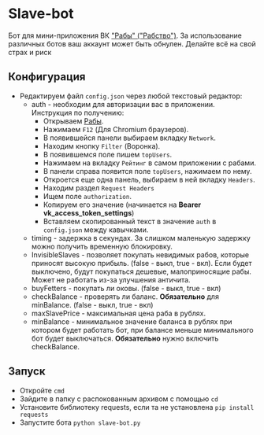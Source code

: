 # Slave-bot

Бот для мини-приложения ВК ["Рабы" ("Рабство")](https://vk.com/app7794757).
За использование различных ботов ваш аккаунт может быть обнулен. Делайте всё на свой страх и риск

## Конфигурация

- Редактируем файл `config.json` через любой текстовый редактор:
  - auth - необходим для авторизации вас в приложении. Инструкция по получению:
    - Открываем [Рабы](https://vk.com/app7794757).
    - Нажимаем `F12` (Для Chromium браузеров).
    - В появившейся панели выбираем вкладку `Network`.
    - Находим кнопку `Filter` (Воронка).
    - В появившемся поле пишем `topUsers`.
    - Нажимаем на вкладку `Рейтинг` в самом приложении с рабами.
    - В панели справа появится поле `topUsers`, нажимаем по нему.
    - Откроется еще одна панель, выбираем в ней вкладку `Headers`.
    - Находим раздел `Request Headers`
    - Ищем поле `authorization`.
    - Копируем его значение (начинается на **Bearer vk_access_token_settings**)
    - Вставляем скопированный текст в значение `auth` в `config.json` между кавычками.
  - timing - задержка в секундах. За слишком маленькую задержку можно получить временную блокировку.
  - InvisibleSlaves - позволяет покупать невидимых рабов, которые приносят высокую прибыль. (false - выкл, true - вкл). Если будет выключено, будут покупаться дешевые, малоприносящие рабы. Может не работать из-за улучшения античита.
  - buyFetters - покупать ли оковы. (false - выкл, true - вкл)
  - checkBalance - проверять ли баланс. **Обязательно** для minBalance. (false - выкл, true - вкл)
  - maxSlavePrice - максимальная цена раба в рублях.
  - minBalance - минимальное значение баланса в рублях при котором будет работать бот, при балансе меньше минимального бот будет выключаться. **Обязательно** нужно включить checkBalance.

## Запуск

- Откройте `cmd`
- Зайдите в папку с распокованным архивом с помощью `cd`
- Установите библиотеку requests, если та не установлена `pip install requests`
- Запустите бота `python slave-bot.py`
